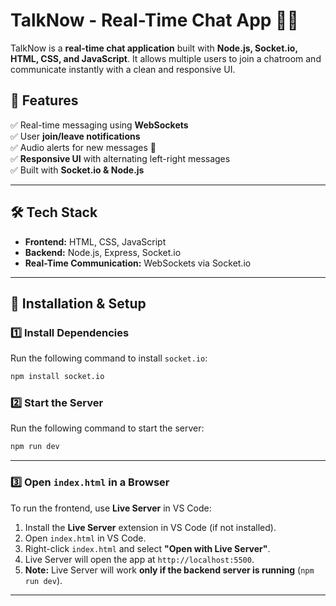 # TalkNow - Real-Time Chat App 💬🚀  

TalkNow is a **real-time chat application** built with **Node.js, Socket.io, HTML, CSS, and JavaScript**. It allows multiple users to join a chatroom and communicate instantly with a clean and responsive UI.

## 🚀 Features  
✅ Real-time messaging using **WebSockets**  
✅ User **join/leave notifications**  
✅ Audio alerts for new messages 🔔  
✅ **Responsive UI** with alternating left-right messages  
✅ Built with **Socket.io & Node.js**  

---

## 🛠️ Tech Stack  
- **Frontend:** HTML, CSS, JavaScript  
- **Backend:** Node.js, Express, Socket.io  
- **Real-Time Communication:** WebSockets via Socket.io  

---

## 📌 Installation & Setup  

### **1️⃣ Install Dependencies**  
Run the following command to install `socket.io`:  
```bash
npm install socket.io
```
### 2️⃣ Start the Server
Run the following command to start the server:
```bash
npm run dev
```
---
### **3️⃣ Open `index.html` in a Browser**  
To run the frontend, use **Live Server** in VS Code:  

1. Install the **Live Server** extension in VS Code (if not installed).  
2. Open `index.html` in VS Code.  
3. Right-click `index.html` and select **"Open with Live Server"**.  
4. Live Server will open the app at `http://localhost:5500`.  
5. **Note:** Live Server will work **only if the backend server is running** (`npm run dev`).
--- 
